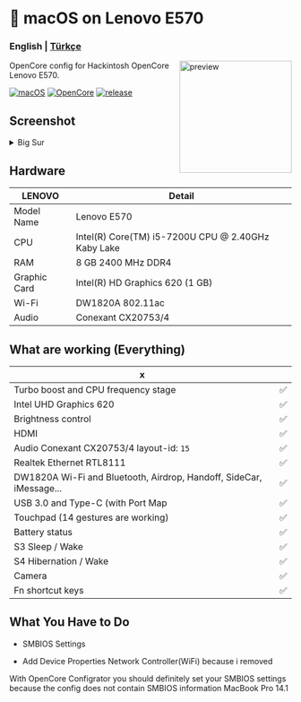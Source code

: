 <!-- omit in toc -->
#  macOS on Lenovo E570

<h3> 
    English |
    <a href="https://github.com/relaxewdy/Thinkpad-E570-Hackintosh-OpenCore/blob/main/README-tr.md">Türkçe</a>
</h3>

<img align="right" src="https://i.loli.net/2021/02/17/NSFk9yputKJ87jd.png" width="200px" alt="preview">

OpenCore config for Hackintosh OpenCore Lenovo E570.

[![macOS](https://img.shields.io/badge/macOS-11.2.3-orange)](https://www.apple.com/tr/macos/big-sur/)
[![OpenCore](https://img.shields.io/badge/OpenCore-0.6.7-9cf)](https://github.com/acidanthera/OpenCorePkg)
[![release](https://img.shields.io/badge/download-lastest%20version-blue.svg)](https://github.com/relaxewdy/Thinkpad-E570-Hackintosh-OpenCore/releases/tag/relaxewdy)

## Screenshot
<details>
<summary>Big Sur</summary>

![](https://i.loli.net/2021/02/17/svA1zWm6CrGBDu3.png)

</details>

<!-- omit in toc -->
## Hardware

| **LENOVO** | Detail                                                  |
| ------------------- | ------------------------------------------- |
| Model Name      | Lenovo E570      |
| CPU              | Intel(R) Core(TM) i5-7200U CPU @ 2.40GHz Kaby Lake             |
| RAM           | 8 GB 2400 MHz DDR4    |
| Graphic Card | Intel(R) HD Graphics 620 (1 GB)                     |
| Wi-Fi             | DW1820A 802.11ac |
| Audio       | Conexant CX20753/4                       |


## What are working (Everything)

| **x**                                |                                    |
| -----------------------------------  | -------- |
|  Turbo boost and CPU frequency stage |  ✅  |
|  Intel UHD Graphics 620              |  ✅  |
|  Brightness control                  |  ✅  |
|  HDMI                                |  ✅  |
|  Audio Conexant CX20753/4 layout-id: `15` |  ✅  |
|  Realtek Ethernet RTL8111            |  ✅  | 
|  DW1820A Wi-Fi and Bluetooth, Airdrop, Handoff, SideCar, iMessage...         |  ✅  |
|  USB 3.0 and Type-C (with Port Map        |  ✅  |
|  Touchpad (14 gestures are working)   |  ✅  |
|  Battery status   |  ✅  |
|  S3 Sleep / Wake   |  ✅  |
|  S4 Hibernation / Wake   |  ✅  |
|  Camera   |  ✅  |
|  Fn shortcut keys   |  ✅  |
 

## What You Have to Do

- SMBIOS Settings

- Add Device Properties Network Controller(WiFi) because i removed

 
With OpenCore Configrator you should definitely set your SMBIOS settings because the config does not contain SMBIOS information MacBook Pro 14.1
